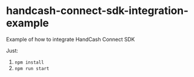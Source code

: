 # handcash-connect-sdk-integration-example
Example of how to integrate HandCash Connect SDK

Just: 
1) `npm install`
1) `npm run start`

